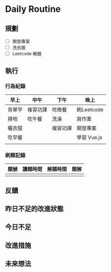 # Daily Routine
## 規劃
- [ ] 開發專案
- [ ] 洗衣服
- [ ] Leetcode 解題

## 執行
### 行為紀錄
| 早上 | 中午 | 下午 | 晚上 |
| --- | --- | --- | --- |
| 背單字 | 複習功課 | 吃晚餐 | 刷Leetcode |
| 掃地 | 吃午餐 | 洗澡 | 寫作業 |
| 曬衣服 |  | 複習功課 | 開發專案 |
| 吃早餐 |  |  | 學習 Vue.js |
|  |  |  |  |

### 刷題記錄
| 題號 | 讀題時間 | 解題時間 | 題解 |
| ----- | ----- | ----- | ----- |
|  |  |  |  |

## 反饋

## 昨日不足的改進狀態

## 今日不足

## 改進措施

## 未來想法